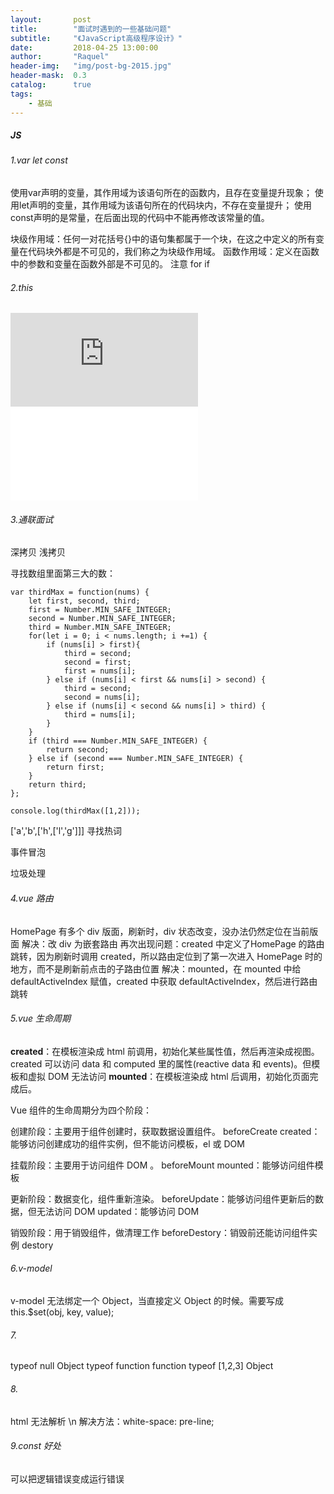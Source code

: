 ```yaml
---
layout:       post
title:        "面试时遇到的一些基础问题"
subtitle:     "《JavaScript高级程序设计》"
date:         2018-04-25 13:00:00
author:       "Raquel"
header-img:   "img/post-bg-2015.jpg"
header-mask:  0.3
catalog:      true
tags:
    - 基础
---
```

##### JS
###### 1.var let const
使用var声明的变量，其作用域为该语句所在的函数内，且存在变量提升现象；
使用let声明的变量，其作用域为该语句所在的代码块内，不存在变量提升；
使用const声明的是常量，在后面出现的代码中不能再修改该常量的值。

块级作用域：任何一对花括号{}中的语句集都属于一个块，在这之中定义的所有变量在代码块外都是不可见的，我们称之为块级作用域。
函数作用域：定义在函数中的参数和变量在函数外部是不可见的。
注意 for if

###### 2.this
![原文链接](http://www.ruanyifeng.com/blog/2010/04/using_this_keyword_in_javascript.html)
![this的文章链接](/_posts/2018-04-16-this.markdown)

###### 3.通联面试
深拷贝 浅拷贝

寻找数组里面第三大的数：
```
var thirdMax = function(nums) {
    let first, second, third;
    first = Number.MIN_SAFE_INTEGER;
    second = Number.MIN_SAFE_INTEGER;
    third = Number.MIN_SAFE_INTEGER;
    for(let i = 0; i < nums.length; i +=1) {
        if (nums[i] > first){
            third = second;
            second = first;
            first = nums[i];
        } else if (nums[i] < first && nums[i] > second) {
            third = second;
            second = nums[i];
        } else if (nums[i] < second && nums[i] > third) {
            third = nums[i];
        }
    }
    if (third === Number.MIN_SAFE_INTEGER) {
        return second;
    } else if (second === Number.MIN_SAFE_INTEGER) {
        return first;
    }
    return third;
};

console.log(thirdMax([1,2]));
```

['a','b',['h',['l','g']]] 寻找热词

事件冒泡

垃圾处理

###### 4.vue 路由
HomePage 有多个 div 版面，刷新时，div 状态改变，没办法仍然定位在当前版面
解决：改 div 为嵌套路由
再次出现问题：created 中定义了HomePage 的路由跳转，因为刷新时调用 created，所以路由定位到了第一次进入 HomePage 时的地方，而不是刷新前点击的子路由位置
解决：mounted，在 mounted 中给 defaultActiveIndex 赋值，created 中获取 defaultActiveIndex，然后进行路由跳转

###### 5.vue 生命周期
**created**：在模板渲染成 html 前调用，初始化某些属性值，然后再渲染成视图。
created 可以访问 data 和 computed 里的属性(reactive data 和 events)。但模板和虚拟 DOM 无法访问
**mounted**：在模板渲染成 html 后调用，初始化页面完成后。

Vue 组件的生命周期分为四个阶段：

创建阶段：主要用于组件创建时，获取数据设置组件。
beforeCreate
created：能够访问创建成功的组件实例，但不能访问模板，el 或 DOM

挂载阶段：主要用于访问组件 DOM 。
beforeMount
mounted：能够访问组件模板

更新阶段：数据变化，组件重新渲染。
beforeUpdate：能够访问组件更新后的数据，但无法访问 DOM
updated：能够访问 DOM

销毁阶段：用于销毁组件，做清理工作
beforeDestory：销毁前还能访问组件实例
destory

###### 6.v-model
v-model 无法绑定一个 Object，当直接定义 Object 的时候。需要写成 this.$set(obj, key, value);

###### 7.
typeof null    Object
typeof function    function
typeof [1,2,3]    Object

###### 8.
html 无法解析 \n
解决方法：white-space: pre-line;

###### 9.const 好处
可以把逻辑错误变成运行错误
